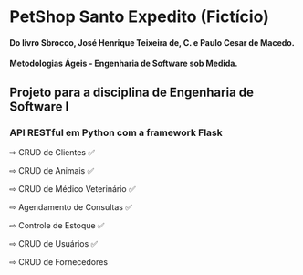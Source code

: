 # PetShop Santo Expedito (Fictício)

#### Do livro Sbrocco, José Henrique Teixeira de, C. e Paulo Cesar de Macedo.
#### Metodologias Ágeis - Engenharia de Software sob Medida.

## Projeto para a disciplina de Engenharia de Software I

### API RESTful em Python com a framework Flask

⇨ CRUD de Clientes ✅

⇨ CRUD de Animais ✅

⇨ CRUD de Médico Veterinário ✅

⇨ Agendamento de Consultas ✅

⇨ Controle de Estoque ✅

⇨ CRUD de Usuários ✅

⇨ CRUD de Fornecedores
